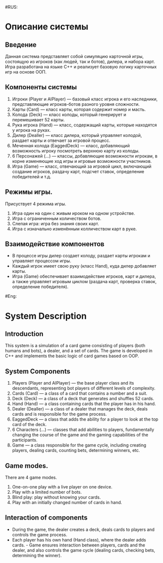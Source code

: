 #RUS:
# Описание системы

## Введение
Данная система представляет собой симуляцию карточной игры, состоящую из игроков (как людей, так и ботов), дилера, и набора карт. Игра разработана на языке C++ и реализует базовую логику карточных игр на основе ООП.

## Компоненты системы
1. Игроки (Player и AIPlayer) — базовый класс игрока и его наследники, представляющие игроков-ботов разного уровня сложности.
2. Карты (Card) — класс карты, которая содержит номер и масть.
3. Колода (Deck) — класс колоды, который генерирует и перемешивает 52 карты.
4. Рука игрока (Hand) — класс, содержащий карты, которые находятся у игрока на руках.
5. Дилер (Dealler) — класс дилера, который управляет колодой, раздает карты и отвечает за игровой процесс.
6. Меченная колода (EaggedDeck) — класс, добавляющий возможность игроку посмотреть верхнюю карту из колоды.
7. 6 Персонажей (...) — классы, добавляющие возможности игрокам, в корне изменяющие ход игры и игровые возможности участников.
8. Игра (Game) — класс, отвечающий за игровой цикл, включающий создание игроков, раздачу карт, подсчет ставок, определение победителей и т.д.

## Режимы игры.
Присуствует 4 режима игры.
1. Игра один на один с живым ироком на одном устройстве.
2. Игра с ограниченным количеством ботов.
3. Слепая игра: игра без знания своих карт.
4. Игра с изначально изменённым колличеством карт в руке.

## Взаимодействие компонентов
- В процессе игры дилер создает колоду, раздает карты игрокам и управляет процессом игры.
- Каждый игрок имеет свою руку (класс Hand), куда дилер добавляет карты.
- Игра (Game) обеспечивает взаимодействие игроков, карт и дилера, а также управляет игровым циклом (раздача карт, проверка ставок, определение победителя).




#Eng:
# System Description

## Introduction
This system is a simulation of a card game consisting of players (both humans and bots), a dealer, and a set of cards. The game is developed in C++ and implements the basic logic of card games based on OOP.

## System Components
1. Players (Player and AIPlayer) — the base player class and its descendants, representing bot players of different levels of complexity.
2. Cards (Card) — a class of a card that contains a number and a suit.
3. Deck (Deck) — a class of a deck that generates and shuffles 52 cards.
4. Hand (Hand) — a class containing cards that the player has in his hand.
5. Dealer (Dealler) — a class of a dealer that manages the deck, deals cards and is responsible for the game process.
6. EaggedDeck — a class that adds the ability for a player to look at the top card of the deck.
7. 6 Characters (...) — classes that add abilities to players, fundamentally changing the course of the game and the gaming capabilities of the participants.
8. Game — a class responsible for the game cycle, including creating players, dealing cards, counting bets, determining winners, etc.

## Game modes.
There are 4 game modes.
1. One-on-one play with a live player on one device.
2. Play with a limited number of bots.
3. Blind play: play without knowing your cards.
4. Play with an initially changed number of cards in hand.

## Interaction of components
- During the game, the dealer creates a deck, deals cards to players and controls the game process.
- Each player has his own hand (Hand class), where the dealer adds cards. - Game ensures interaction between players, cards and the dealer, and also controls the game cycle (dealing cards, checking bets, determining the winner).



